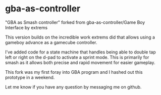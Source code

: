 # gba-as-controller
"GBA as Smash controller" forked from gba-as-controller/Game Boy Interface by extrems

This version builds on the incredible work extrems did that allows using a gameboy advance as a gamecube controller.

I've added code for a state machine that handles being able to double tap left or right on the d-pad to activate a sprint mode.
This is primarily for smash as it allows both precise and rapid movement for easier gameplay.

This fork was my first foray into GBA program and I hashed out this prototype in a weekend.

Let me know if you have any question by messaging me on github.
